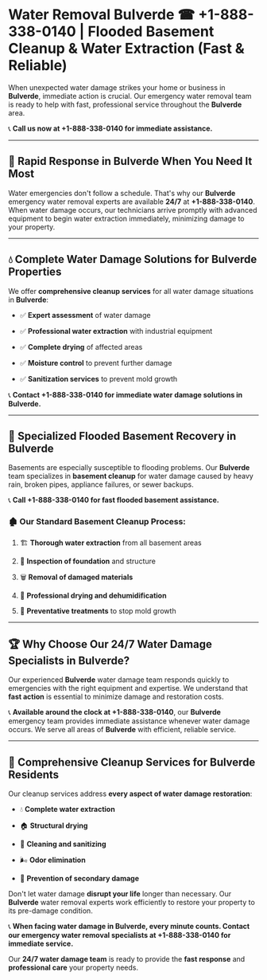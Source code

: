 # Water Removal Bulverde ☎ +1-888-338-0140 | Flooded Basement Cleanup & Water Extraction (Fast & Reliable)

When unexpected water damage strikes your home or business in **Bulverde**, immediate action is crucial. Our emergency water removal team is ready to help with fast, professional service throughout the **Bulverde** area. 

📞 **Call us now at +1-888-338-0140 for immediate assistance.**
---
## 🚀 Rapid Response in Bulverde When You Need It Most
Water emergencies don't follow a schedule. That's why our **Bulverde** emergency water removal experts are available **24/7** at **+1-888-338-0140**. When water damage occurs, our technicians arrive promptly with advanced equipment to begin water extraction immediately, minimizing damage to your property.
---
## 💧 Complete Water Damage Solutions for Bulverde Properties
We offer **comprehensive cleanup services** for all water damage situations in **Bulverde**:
- ✅ **Expert assessment** of water damage  
- ✅ **Professional water extraction** with industrial equipment  
- ✅ **Complete drying** of affected areas  
- ✅ **Moisture control** to prevent further damage  
- ✅ **Sanitization services** to prevent mold growth  
📞 **Contact +1-888-338-0140 for immediate water damage solutions in Bulverde.**
---
## 🌊 Specialized Flooded Basement Recovery in Bulverde
Basements are especially susceptible to flooding problems. Our **Bulverde** team specializes in **basement cleanup** for water damage caused by heavy rain, broken pipes, appliance failures, or sewer backups. 
📞 **Call +1-888-338-0140 for fast flooded basement assistance.**
### 🏚️ Our Standard Basement Cleanup Process:
1. 🏗️ **Thorough water extraction** from all basement areas  
2. 🔎 **Inspection of foundation** and structure  
3. 🗑️ **Removal of damaged materials**  
4. 💨 **Professional drying and dehumidification**  
5. 🚫 **Preventative treatments** to stop mold growth  
---
## 🏆 Why Choose Our 24/7 Water Damage Specialists in Bulverde?
Our experienced **Bulverde** water damage team responds quickly to emergencies with the right equipment and expertise. We understand that **fast action** is essential to minimize damage and restoration costs.
📞 **Available around the clock at +1-888-338-0140**, our **Bulverde** emergency team provides immediate assistance whenever water damage occurs. We serve all areas of **Bulverde** with efficient, reliable service.
---
## 🧹 Comprehensive Cleanup Services for Bulverde Residents
Our cleanup services address **every aspect of water damage restoration**:
- 💧 **Complete water extraction**  
- 🏠 **Structural drying**  
- 🧼 **Cleaning and sanitizing**  
- 🌬️ **Odor elimination**  
- 🚫 **Prevention of secondary damage**  
Don't let water damage **disrupt your life** longer than necessary. Our **Bulverde** water removal experts work efficiently to restore your property to its pre-damage condition.
📞 **When facing water damage in Bulverde, every minute counts. Contact our emergency water removal specialists at +1-888-338-0140 for immediate service.**
Our **24/7 water damage team** is ready to provide the **fast response** and **professional care** your property needs.
